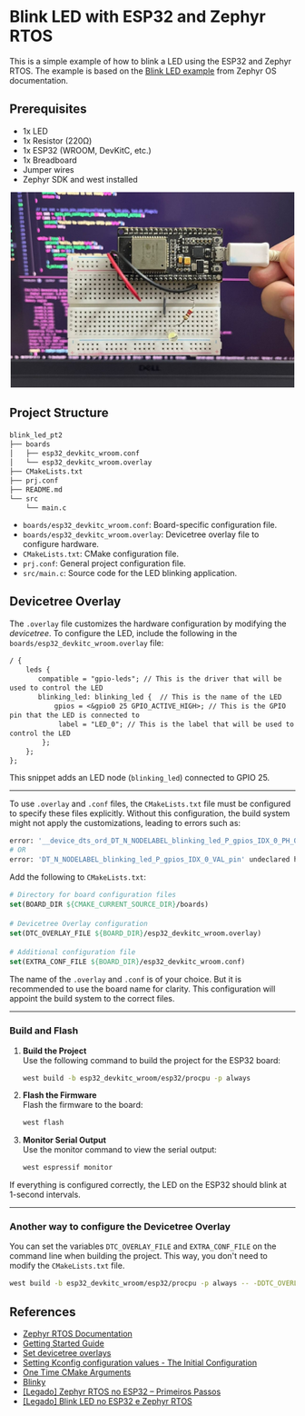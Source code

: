 # Blink LED with ESP32 and Zephyr RTOS

This is a simple example of how to blink a LED using the ESP32 and Zephyr RTOS. The example is based on the [Blink LED example](https://docs.zephyrproject.org/latest/samples/basic/blinky/README.html) from Zephyr OS documentation.

## Prerequisites

- 1x LED
- 1x Resistor (220Ω)
- 1x ESP32 (WROOM, DevKitC, etc.)
- 1x Breadboard
- Jumper wires
- Zephyr SDK and west installed

<!-- Center the image -->
<!-- markdownlint-disable MD033 -->
<p align="center">
  <img src="assets/esp-wroom-32.jpeg" alt="ESP32" width="500">
</p>
<!-- markdownlint-enable MD033 -->

## Project Structure

```plaintext
blink_led_pt2
├── boards
│   ├── esp32_devkitc_wroom.conf
│   └── esp32_devkitc_wroom.overlay
├── CMakeLists.txt
├── prj.conf
├── README.md
└── src
    └── main.c
```

- `boards/esp32_devkitc_wroom.conf`: Board-specific configuration file.
- `boards/esp32_devkitc_wroom.overlay`: Devicetree overlay file to configure hardware.
- `CMakeLists.txt`: CMake configuration file.
- `prj.conf`: General project configuration file.
- `src/main.c`: Source code for the LED blinking application.

## Devicetree Overlay

The `.overlay` file customizes the hardware configuration by modifying the *devicetree*. To configure the LED, include the following in the `boards/esp32_devkitc_wroom.overlay` file:

```dts
/ {
    leds {
       compatible = "gpio-leds"; // This is the driver that will be used to control the LED
       blinking_led: blinking_led {  // This is the name of the LED
           gpios = <&gpio0 25 GPIO_ACTIVE_HIGH>; // This is the GPIO pin that the LED is connected to
            label = "LED_0"; // This is the label that will be used to control the LED
        };
    };
};

```

This snippet adds an LED node (`blinking_led`) connected to GPIO 25.

---

To use `.overlay` and `.conf` files, the `CMakeLists.txt` file must be configured to specify these files explicitly. Without this configuration, the build system might not apply the customizations, leading to errors such as:

```bash
error: '__device_dts_ord_DT_N_NODELABEL_blinking_led_P_gpios_IDX_0_PH_ORD' undeclared here (not in a function)
# OR
error: 'DT_N_NODELABEL_blinking_led_P_gpios_IDX_0_VAL_pin' undeclared here (not in a function)
```

Add the following to `CMakeLists.txt`:

```cmake
# Directory for board configuration files
set(BOARD_DIR ${CMAKE_CURRENT_SOURCE_DIR}/boards)

# Devicetree Overlay configuration
set(DTC_OVERLAY_FILE ${BOARD_DIR}/esp32_devkitc_wroom.overlay)

# Additional configuration file
set(EXTRA_CONF_FILE ${BOARD_DIR}/esp32_devkitc_wroom.conf)
```

The name of the `.overlay` and `.conf` is of your choice. But it is recommended to use the board name for clarity. This configuration will appoint the build system to the correct files.

---

### Build and Flash

1. **Build the Project**  
   Use the following command to build the project for the ESP32 board:

   ```bash
   west build -b esp32_devkitc_wroom/esp32/procpu -p always
   ```

2. **Flash the Firmware**  
   Flash the firmware to the board:

   ```bash
   west flash
   ```

3. **Monitor Serial Output**  
   Use the monitor command to view the serial output:

   ```bash
   west espressif monitor
   ```

If everything is configured correctly, the LED on the ESP32 should blink at 1-second intervals.

---

### Another way to configure the Devicetree Overlay

You can set the variables `DTC_OVERLAY_FILE` and `EXTRA_CONF_FILE` on the command line when building the project. This way, you don't need to modify the `CMakeLists.txt` file.

```bash
west build -b esp32_devkitc_wroom/esp32/procpu -p always -- -DDTC_OVERLAY_FILE=boards/esp32_devkitc_wroom.overlay -DEXTRA_CONF_FILE=boards/esp32_devkitc_wroom.conf
```

## References

- [Zephyr RTOS Documentation](https://docs.zephyrproject.org/latest/)
- [Getting Started Guide](https://docs.zephyrproject.org/latest/develop/getting_started/index.html)
- [Set devicetree overlays](https://docs.zephyrproject.org/latest/build/dts/howtos.html#set-devicetree-overlays)
- [Setting Kconfig configuration values - The Initial Configuration](https://docs.zephyrproject.org/latest/build/kconfig/setting.html#the-initial-configuration)
- [One Time CMake Arguments](https://docs.zephyrproject.org/latest/develop/west/build-flash-debug.html#one-time-cmake-arguments)
- [Blinky](https://docs.zephyrproject.org/latest/samples/basic/blinky/README.html#blinky)
- [[Legado] Zephyr RTOS no ESP32 – Primeiros Passos](https://embarcados.com.br/zephyr-rtos-no-esp32-primeiros-passos/)
- [[Legado] Blink LED no ESP32 e Zephyr RTOS](https://embarcados.com.br/blink-led-no-esp32-e-zephyr-rtos/)
